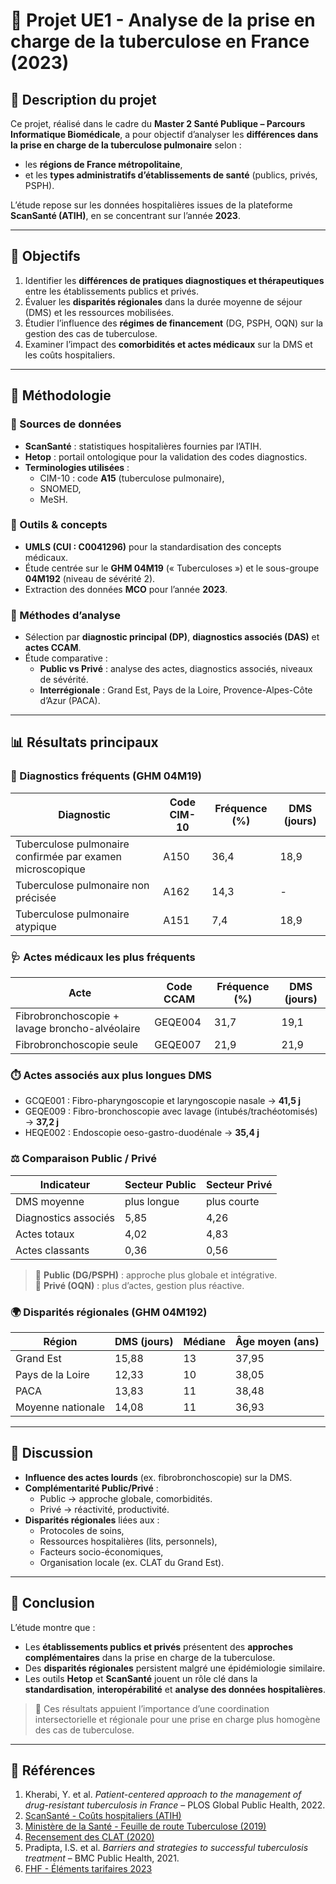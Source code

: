 # 🧬 Projet UE1 - Analyse de la prise en charge de la tuberculose en France (2023)

## 📘 Description du projet
Ce projet, réalisé dans le cadre du **Master 2 Santé Publique – Parcours Informatique Biomédicale**, a pour objectif d’analyser les **différences dans la prise en charge de la tuberculose pulmonaire** selon :
- les **régions de France métropolitaine**,  
- et les **types administratifs d’établissements de santé** (publics, privés, PSPH).

L’étude repose sur les données hospitalières issues de la plateforme **ScanSanté (ATIH)**, en se concentrant sur l’année **2023**.

---

## 🎯 Objectifs
1. Identifier les **différences de pratiques diagnostiques et thérapeutiques** entre les établissements publics et privés.  
2. Évaluer les **disparités régionales** dans la durée moyenne de séjour (DMS) et les ressources mobilisées.  
3. Étudier l’influence des **régimes de financement** (DG, PSPH, OQN) sur la gestion des cas de tuberculose.  
4. Examiner l’impact des **comorbidités et actes médicaux** sur la DMS et les coûts hospitaliers.

---

## 🧪 Méthodologie

### 🔹 Sources de données
- **ScanSanté** : statistiques hospitalières fournies par l’ATIH.  
- **Hetop** : portail ontologique pour la validation des codes diagnostics.  
- **Terminologies utilisées** :
  - CIM-10 : code **A15** (tuberculose pulmonaire),
  - SNOMED,
  - MeSH.  

### 🔹 Outils & concepts
- **UMLS (CUI : C0041296)** pour la standardisation des concepts médicaux.  
- Étude centrée sur le **GHM 04M19** (« Tuberculoses ») et le sous-groupe **04M192** (niveau de sévérité 2).  
- Extraction des données **MCO** pour l’année **2023**.

### 🔹 Méthodes d’analyse
- Sélection par **diagnostic principal (DP)**, **diagnostics associés (DAS)** et **actes CCAM**.  
- Étude comparative :
  - **Public vs Privé** : analyse des actes, diagnostics associés, niveaux de sévérité.
  - **Interrégionale** : Grand Est, Pays de la Loire, Provence-Alpes-Côte d’Azur (PACA).

---

## 📊 Résultats principaux

### 🧠 Diagnostics fréquents (GHM 04M19)
| Diagnostic | Code CIM-10 | Fréquence (%) | DMS (jours) |
|-------------|--------------|----------------|---------------|
| Tuberculose pulmonaire confirmée par examen microscopique | A150 | 36,4 | 18,9 |
| Tuberculose pulmonaire non précisée | A162 | 14,3 | - |
| Tuberculose pulmonaire atypique | A151 | 7,4 | 18,9 |

### 🩺 Actes médicaux les plus fréquents
| Acte | Code CCAM | Fréquence (%) | DMS (jours) |
|------|------------|---------------|--------------|
| Fibrobronchoscopie + lavage broncho-alvéolaire | GEQE004 | 31,7 | 19,1 |
| Fibrobronchoscopie seule | GEQE007 | 21,9 | 21,9 |

### ⏱️ Actes associés aux plus longues DMS
- GCQE001 : Fibro-pharyngoscopie et laryngoscopie nasale → **41,5 j**  
- GEQE009 : Fibro-bronchoscopie avec lavage (intubés/trachéotomisés) → **37,2 j**  
- HEQE002 : Endoscopie oeso-gastro-duodénale → **35,4 j**

### ⚖️ Comparaison Public / Privé
| Indicateur | Secteur Public | Secteur Privé |
|-------------|----------------|----------------|
| DMS moyenne | plus longue | plus courte |
| Diagnostics associés | 5,85 | 4,26 |
| Actes totaux | 4,02 | 4,83 |
| Actes classants | 0,36 | 0,56 |

> 🔹 **Public (DG/PSPH)** : approche plus globale et intégrative.  
> 🔹 **Privé (OQN)** : plus d’actes, gestion plus réactive.

### 🌍 Disparités régionales (GHM 04M192)
| Région | DMS (jours) | Médiane | Âge moyen (ans) |
|--------|--------------|----------|-----------------|
| Grand Est | 15,88 | 13 | 37,95 |
| Pays de la Loire | 12,33 | 10 | 38,05 |
| PACA | 13,83 | 11 | 38,48 |
| Moyenne nationale | 14,08 | 11 | 36,93 |

---

## 💬 Discussion
- **Influence des actes lourds** (ex. fibrobronchoscopie) sur la DMS.  
- **Complémentarité Public/Privé** :  
  - Public → approche globale, comorbidités.  
  - Privé → réactivité, productivité.  
- **Disparités régionales** liées aux :
  - Protocoles de soins,
  - Ressources hospitalières (lits, personnels),
  - Facteurs socio-économiques,
  - Organisation locale (ex. CLAT du Grand Est).

---

## 🧩 Conclusion
L’étude montre que :
- Les **établissements publics et privés** présentent des **approches complémentaires** dans la prise en charge de la tuberculose.  
- Des **disparités régionales** persistent malgré une épidémiologie similaire.  
- Les outils **Hetop** et **ScanSanté** jouent un rôle clé dans la **standardisation**, **interopérabilité** et **analyse des données hospitalières**.  

> 🧭 Ces résultats appuient l’importance d’une coordination intersectorielle et régionale pour une prise en charge plus homogène des cas de tuberculose.

---

## 🧱 Références
1. Kherabi, Y. et al. *Patient-centered approach to the management of drug-resistant tuberculosis in France* – PLOS Global Public Health, 2022.  
2. [ScanSanté - Coûts hospitaliers (ATIH)](https://www.scansante.fr/applications/enc-mco?origin=serp_auto)  
3. [Ministère de la Santé - Feuille de route Tuberculose (2019)](https://sante.gouv.fr/IMG/pdf/feuille_de_route_tuberculose_2019.pdf)  
4. [Recensement des CLAT (2020)](https://splf.fr/wp-content/uploads/2020/03/CLAT-2020-06-22.pdf)  
5. Pradipta, I.S. et al. *Barriers and strategies to successful tuberculosis treatment* – BMC Public Health, 2021.  
6. [FHF - Éléments tarifaires 2023](https://www.fhf.fr/sites/default/files/2023-10/dae_20230331_0004_0001_0.pdf)

